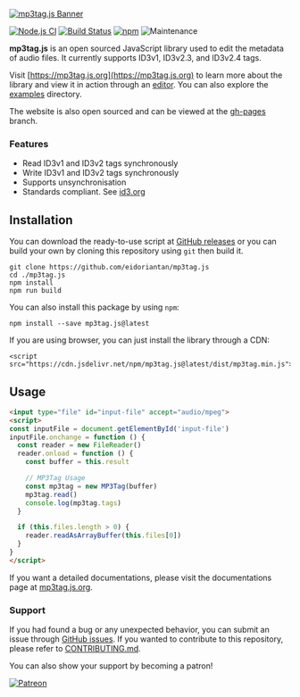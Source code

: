 
[![mp3tag.js Banner](https://github.com/eidoriantan/mp3tag.js/raw/gh-pages/assets/images/banner.png)](https://mp3tag.js.org)

[![Node.js CI](https://github.com/eidoriantan/mp3tag.js/workflows/Node.js%20CI/badge.svg)](https://github.com/eidoriantan/mp3tag.js/actions?query=workflow%3A%22Node.js+CI%22)
[![Build Status](https://travis-ci.com/eidoriantan/mp3tag.js.svg?branch=master)](https://travis-ci.com/eidoriantan/mp3tag.js)
[![npm](https://img.shields.io/npm/v/mp3tag.js/latest?registry_uri=https%3A%2F%2Fregistry.npmjs.com%2Fmp3tag.js&label=mp3tag.js@latest)](https://npmjs.com/mp3tag.js)
![Maintenance](https://img.shields.io/maintenance/yes/2020)

**mp3tag.js** is an open sourced JavaScript library used to edit the metadata of
audio files. It currently supports ID3v1, ID3v2.3, and ID3v2.4 tags.

Visit [https://mp3tag.js.org](https://mp3tag.js.org) to learn more about the
library and view it in action through an [editor](https://mp3tag.js.org/editor).
You can also explore the [examples](https://github.com/eidoriantan/mp3tag.js/tree/master/examples)
directory.

The website is also open sourced and can be viewed at the
[gh-pages](https://github.com/eidoriantan/mp3tag.js/tree/gh-pages) branch.

### Features
 * Read ID3v1 and ID3v2 tags synchronously
 * Write ID3v1 and ID3v2 tags synchronously
 * Supports unsynchronisation
 * Standards compliant. See [id3.org](http://id3.org)

## Installation
You can download the ready-to-use script at
[GitHub releases](https://github.com/eidoriantan/mp3tag.js/releases) or you can
build your own by cloning this repository using `git` then build it.

```shell
git clone https://github.com/eidoriantan/mp3tag.js
cd ./mp3tag.js
npm install
npm run build
```

You can also install this package by using `npm`:

```shell
npm install --save mp3tag.js@latest
```

If you are using browser, you can just install the library through a CDN:

```
<script src="https://cdn.jsdelivr.net/npm/mp3tag.js@latest/dist/mp3tag.min.js">
```

## Usage
```html
<input type="file" id="input-file" accept="audio/mpeg">
<script>
const inputFile = document.getElementById('input-file')
inputFile.onchange = function () {
  const reader = new FileReader()
  reader.onload = function () {
    const buffer = this.result

    // MP3Tag Usage
    const mp3tag = new MP3Tag(buffer)
    mp3tag.read()
    console.log(mp3tag.tags)
  }

  if (this.files.length > 0) {
    reader.readAsArrayBuffer(this.files[0])
  }
}
</script>
```

If you want a detailed documentations, please visit the documentations page at
[mp3tag.js.org](https://mp3tag.js.org/docs).

### Support
If you had found a bug or any unexpected behavior, you can submit an issue
through [GitHub issues](https://github.com/eidoriantan/mp3tag.js/issues). If you
wanted to contribute to this repository, please refer to
[CONTRIBUTING.md](https://github.com/eidoriantan/mp3tag.js/blob/master/CONTRIBUTING.md).

You can also show your support by becoming a patron!

[![Patreon](https://c5.patreon.com/external/logo/become_a_patron_button.png)](https://www.patreon.com/eidoriantan)
